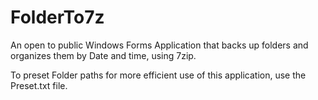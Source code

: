 # FolderTo7z
An open to public Windows Forms Application that backs up folders and organizes them by Date and time, using 7zip. 

To preset Folder paths for more efficient use of this application, use the Preset.txt file.
